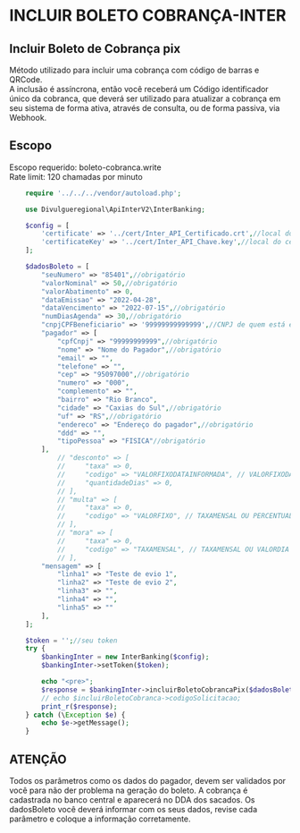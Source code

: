 # INCLUIR BOLETO COBRANÇA-INTER

## Incluir Boleto de Cobrança pix

Método utilizado para incluir uma cobrança com código de barras e QRCode.<br>
A inclusão é assíncrona, então você receberá um Código identificador único da cobranca, que deverá ser utilizado para atualizar a cobrança em seu sistema de forma ativa, através de consulta, ou de forma passiva, via Webhook.

## Escopo

Escopo requerido: boleto-cobranca.write<br>
Rate limit: 120 chamadas por minuto

```php
    require '../../../vendor/autoload.php';

    use Divulgueregional\ApiInterV2\InterBanking;

    $config = [
        'certificate' => '../cert/Inter_API_Certificado.crt',//local do certificado crt
        'certificateKey' => '../cert/Inter_API_Chave.key',//local do certificado key
    ];

    $dadosBoleto = [
        "seuNumero" => "85401",//obrigatório
        "valorNominal" => 50,//obrigatório
        "valorAbatimento" => 0,
        "dataEmissao" => "2022-04-28",
        "dataVencimento" => "2022-07-15",//obrigatório
        "numDiasAgenda" => 30,//obrigatório
        "cnpjCPFBeneficiario" => '99999999999999',//CNPJ de quem está emitindo o boleto
        "pagador" => [
            "cpfCnpj" => "99999999999",//obrigatório
            "nome" => "Nome do Pagador",//obrigatório
            "email" => "",
            "telefone" => "",
            "cep" => "95097000",//obrigatório
            "numero" => "000",
            "complemento" => "",
            "bairro" => "Rio Branco",
            "cidade" => "Caxias do Sul",//obrigatório
            "uf" => "RS",//obrigatório
            "endereco" => "Endereço do pagador",//obrigatório
            "ddd" => "",
            "tipoPessoa" => "FISICA"//obrigatório
        ],
            // "desconto" => [
            //     "taxa" => 0,
            //     "codigo" => "VALORFIXODATAINFORMADA", // VALORFIXODATAINFORMADA - Valor fixo até a data informada.; PERCENTUALDATAINFORMADA - Percentual até a data informada.
            //     "quantidadeDias" => 0,
            // ],
            // "multa" => [
            //     "taxa" => 0,
            //     "codigo" => "VALORFIXO", // TAXAMENSAL OU PERCENTUAL
            // ],
            // "mora" => [
            //     "taxa" => 0,
            //     "codigo" => "TAXAMENSAL", // TAXAMENSAL OU VALORDIA
            // ],
        "mensagem" => [
            "linha1" => "Teste de evio 1",
            "linha2" => "Teste de evio 2",
            "linha3" => "",
            "linha4" => "",
            "linha5" => ""
        ],
    ];

    $token = '';//seu token
    try {
        $bankingInter = new InterBanking($config);
        $bankingInter->setToken($token);

        echo "<pre>";
        $response = $bankingInter->incluirBoletoCobrancaPix($dadosBoleto);
        // echo $incluirBoletoCobranca->codigoSolicitacao;
        print_r($response);
    } catch (\Exception $e) {
        echo $e->getMessage();
    }
```

## ATENÇÃO

Todos os parâmetros como os dados do pagador, devem ser validados por você para não der problema na geração do boleto. A cobrança é cadastrada no banco central e aparecerá no DDA dos sacados. Os dadosBoleto você deverá informar com os seus dados, revise cada parâmetro e coloque a informação corretamente.

